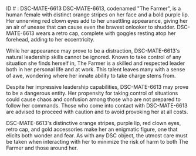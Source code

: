ID # : DSC-MATE-6613
DSC-MATE-6613, codenamed "The Farmer", is a human female with distinct orange stripes on her face and a bold purple lip. Her unnerving red clown eyes add to her unsettling appearance, giving her an air of unease that can cause even the bravest onlooker to shudder. DSC-MATE-6613 wears a retro cap, complete with goggles resting atop her forehead, adding to her eccentricity.

While her appearance may prove to be a distraction, DSC-MATE-6613's natural leadership skills cannot be ignored. Known to take control of any situation she finds herself in, The Farmer is a skilled and respected leader both in her personal life and at work. This talent leaves many with a sense of awe, wondering where her innate ability to take charge stems from.

Despite her impressive leadership capabilities, DSC-MATE-6613 may prove to be a dangerous entity. Her propensity for taking control of situations could cause chaos and confusion among those who are not prepared to follow her commands. Those who come into contact with DSC-MATE-6613 are advised to proceed with caution and to avoid provoking her at all costs.

DSC-MATE-6613's distinctive orange stripes, purple lip, red clown eyes, retro cap, and gold accessories make her an enigmatic figure, one that elicits both wonder and fear. As with any DSC object, the utmost care must be taken when interacting with her to minimize the risk of harm to both The Farmer and those around her.
